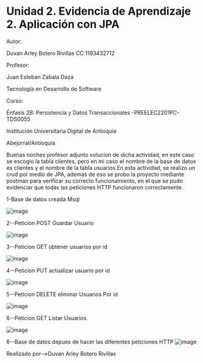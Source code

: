 # Unidad 2. Evidencia de Aprendizaje 2. Aplicación con JPA

Autor:

Duvan Arley Botero Rivillas
CC:1193432712


Profesor:

Juan Esteban Zabala Daza


Tecnología en Desarrollo de Software

Curso:

Énfasis 2B: Persistencia y Datos Transaccionales -PREELEC2201PC-TDS0055

Institución Universitaria Digital de Antioquia

Abejorral/Antioquia


Buenas noches profesor adjunto solucion  de dicha actividad, en este caso se escogio la tabla clientes, pero en mi caso el nombre de la base de datos es clientes y el nombre de la tabla usuarios.En esta actividad, se realizo un crud por medio de JPA, ademas de eso se probo la proyecto mediante postman para verificar su correcto funcionamiento, en  el  que se pudo evidenciar que todas las peticiones HTTP funcionaron correctamente.

1-Base de datos creada Msql

![image](https://user-images.githubusercontent.com/96325513/171313624-36c47dfa-f360-4131-b117-4435c9aff1df.png)


2--Peticion POST Guardar Usuario

![image](https://user-images.githubusercontent.com/96325513/171314214-66472e29-ea8e-4686-8c2c-443fa09918ca.png)


3--Peticion GET obtener usuarios por id

![image](https://user-images.githubusercontent.com/96325513/171314311-04c83350-35ab-465e-a4f8-48efb8f607e3.png)


4--Peticion PUT actualizar usuario por id

![image](https://user-images.githubusercontent.com/96325513/171314551-10511566-e4a0-4eaa-af9d-318c80aa9704.png)


5--Peticion DELETE eliminar Usuarios Por id

![image](https://user-images.githubusercontent.com/96325513/171314611-08115ad8-8787-43ea-b7c7-e9e248e956ce.png)


6--Peticion GET Listar Usuarios

![image](https://user-images.githubusercontent.com/96325513/171314699-f21711f1-827a-4e88-b48b-71a0aa38e245.png)

6--Base de datos depues de hacer las diferentes peticiones HTTP
![image](https://user-images.githubusercontent.com/96325513/171315603-8809ba2a-e58e-40bc-b7fa-70d7a553ffcf.png)


Realizado por-->Duvan Arley Botero Rivillas

